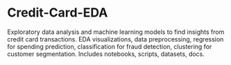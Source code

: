 # Credit-Card-EDA
Exploratory data analysis and machine learning models to find insights from credit card transactions. EDA visualizations, data preprocessing, regression for spending prediction, classification for fraud detection, clustering for customer segmentation. Includes notebooks, scripts, datasets, docs.

